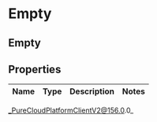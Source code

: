 # Empty

## Empty

## Properties

|Name | Type | Description | Notes|
|------------ | ------------- | ------------- | -------------|



_PureCloudPlatformClientV2@156.0.0_
